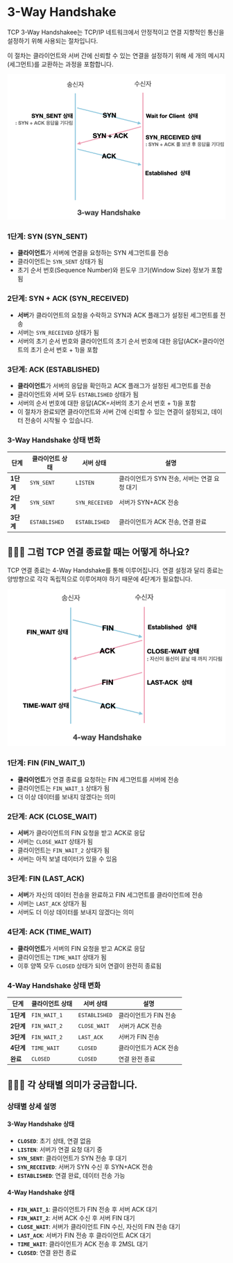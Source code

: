 # 3-Way Handshake

TCP 3-Way Handshakee는 TCP/IP 네트워크에서 안정적이고 연결 지향적인 통신을 설정하기 위해 사용되는 절차입니다. 

이 절차는 클라이언트와 서버 간에 신뢰할 수 있는 연결을 설정하기 위해 세 개의 메시지(세그먼트)를 교환하는 과정을 포함합니다.

<img src="../images/3-Way.png" alt="3-Way Handshake">

### **1단계: SYN (SYN_SENT)**
- **클라이언트**가 서버에 연결을 요청하는 SYN 세그먼트를 전송
- 클라이언트는 `SYN_SENT` 상태가 됨
- 초기 순서 번호(Sequence Number)와 윈도우 크기(Window Size) 정보가 포함됨

### **2단계: SYN + ACK (SYN_RECEIVED)**
- **서버**가 클라이언트의 요청을 수락하고 SYN과 ACK 플래그가 설정된 세그먼트를 전송
- 서버는 `SYN_RECEIVED` 상태가 됨
- 서버의 초기 순서 번호와 클라이언트의 초기 순서 번호에 대한 응답(ACK=클라이언트의 초기 순서 번호 + 1)을 포함

### **3단계: ACK (ESTABLISHED)**
- **클라이언트**가 서버의 응답을 확인하고 ACK 플래그가 설정된 세그먼트를 전송
- 클라이언트와 서버 모두 `ESTABLISHED` 상태가 됨
- 서버의 순서 번호에 대한 응답(ACK=서버의 초기 순서 번호 + 1)을 포함
- 이 절차가 완료되면 클라이언트와 서버 간에 신뢰할 수 있는 연결이 설정되고, 데이터 전송이 시작될 수 있습니다.

### **3-Way Handshake 상태 변화**

| 단계 | 클라이언트 상태 | 서버 상태 | 설명 |
|------|----------------|-----------|------|
| **1단계** | `SYN_SENT` | `LISTEN` | 클라이언트가 SYN 전송, 서버는 연결 요청 대기 |
| **2단계** | `SYN_SENT` | `SYN_RECEIVED` | 서버가 SYN+ACK 전송 |
| **3단계** | `ESTABLISHED` | `ESTABLISHED` | 클라이언트가 ACK 전송, 연결 완료 |

## 🤷🏻‍♂️ 그럼 TCP 연결 종료할 때는 어떻게 하나요?

TCP 연결 종료는 4-Way Handshake를 통해 이루어집니다. 연결 설정과 달리 종료는 양방향으로 각각 독립적으로 이루어져야 하기 때문에 4단계가 필요합니다.

<img src="../images/4-Way.png" alt="4-Way Handshake">

### **1단계: FIN (FIN_WAIT_1)**
- **클라이언트**가 연결 종료를 요청하는 FIN 세그먼트를 서버에 전송
- 클라이언트는 `FIN_WAIT_1` 상태가 됨
- 더 이상 데이터를 보내지 않겠다는 의미

### **2단계: ACK (CLOSE_WAIT)**
- **서버**가 클라이언트의 FIN 요청을 받고 ACK로 응답
- 서버는 `CLOSE_WAIT` 상태가 됨
- 클라이언트는 `FIN_WAIT_2` 상태가 됨
- 서버는 아직 보낼 데이터가 있을 수 있음

### **3단계: FIN (LAST_ACK)**
- **서버**가 자신의 데이터 전송을 완료하고 FIN 세그먼트를 클라이언트에 전송
- 서버는 `LAST_ACK` 상태가 됨
- 서버도 더 이상 데이터를 보내지 않겠다는 의미

### **4단계: ACK (TIME_WAIT)**
- **클라이언트**가 서버의 FIN 요청을 받고 ACK로 응답
- 클라이언트는 `TIME_WAIT` 상태가 됨
- 이후 양쪽 모두 `CLOSED` 상태가 되어 연결이 완전히 종료됨

### **4-Way Handshake 상태 변화**

| 단계 | 클라이언트 상태 | 서버 상태 | 설명 |
|------|----------------|-----------|------|
| **1단계** | `FIN_WAIT_1` | `ESTABLISHED` | 클라이언트가 FIN 전송 |
| **2단계** | `FIN_WAIT_2` | `CLOSE_WAIT` | 서버가 ACK 전송 |
| **3단계** | `FIN_WAIT_2` | `LAST_ACK` | 서버가 FIN 전송 |
| **4단계** | `TIME_WAIT` | `CLOSED` | 클라이언트가 ACK 전송 |
| **완료** | `CLOSED` | `CLOSED` | 연결 완전 종료 |

## 🤷🏻‍♂️ 각 상태별 의미가 궁금합니다.

### **상태별 상세 설명**

#### **3-Way Handshake 상태**
- **`CLOSED`**: 초기 상태, 연결 없음
- **`LISTEN`**: 서버가 연결 요청 대기 중
- **`SYN_SENT`**: 클라이언트가 SYN 전송 후 대기
- **`SYN_RECEIVED`**: 서버가 SYN 수신 후 SYN+ACK 전송
- **`ESTABLISHED`**: 연결 완료, 데이터 전송 가능

#### **4-Way Handshake 상태**
- **`FIN_WAIT_1`**: 클라이언트가 FIN 전송 후 서버 ACK 대기
- **`FIN_WAIT_2`**: 서버 ACK 수신 후 서버 FIN 대기
- **`CLOSE_WAIT`**: 서버가 클라이언트 FIN 수신, 자신의 FIN 전송 대기
- **`LAST_ACK`**: 서버가 FIN 전송 후 클라이언트 ACK 대기
- **`TIME_WAIT`**: 클라이언트가 ACK 전송 후 2MSL 대기
- **`CLOSED`**: 연결 완전 종료